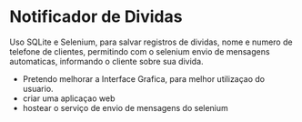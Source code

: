 <h1>Notificador de Dividas</h1>

Uso SQLite e Selenium, para salvar registros de dividas, nome e numero de telefone de clientes, permitindo
com o selenium envio de mensagens automaticas, informando o cliente sobre sua divida.


- Pretendo melhorar a Interface Grafica, para melhor utilizaçao do usuario.
- criar uma aplicaçao web
- hostear o serviço de envio de mensagens do selenium

